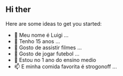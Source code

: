 ## Hi ther

Here are some ideas to get you started:

- 🔭 Meu nome é Luigi ...
- 🌱 Tenho 15 anos ...
- 👯 Gosto de assistir filmes ...
- 🤔 Gosto de jogar futebol ...
- 💬 Estou no 1 ano do ensino medio
- 📫 E minha comida favorita é strogonoff ...


